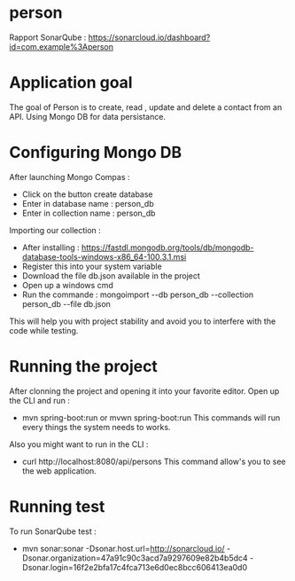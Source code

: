 # person
 
Rapport SonarQube : https://sonarcloud.io/dashboard?id=com.example%3Aperson

# Application goal

The goal of Person is to create, read , update and delete a contact from an API. Using Mongo DB for data persistance. 

# Configuring Mongo DB

After launching Mongo Compas : 
- Click on the button create database 
- Enter in database name : person_db
- Enter in collection name : person_db

Importing our collection :
- After installing : https://fastdl.mongodb.org/tools/db/mongodb-database-tools-windows-x86_64-100.3.1.msi
- Register this into your system variable 
- Download the file db.json available in the project
- Open up a windows cmd 
- Run the commande : mongoimport --db person_db --collection person_db --file db.json

This will help you with project stability and avoid you to interfere with the code while testing.

# Running the project

After clonning the project and opening it into your favorite editor.
Open up the CLI and run :
- mvn spring-boot:run or mvwn spring-boot:run
This commands will run every things the system needs to works.

Also you might want to run in the CLI : 
- curl http://localhost:8080/api/persons
This command allow's you to see the web application. 

# Running test 

To run SonarQube test :
- mvn sonar:sonar -Dsonar.host.url=http://sonarcloud.io/ -Dsonar.organization=47a91c90c3acd7a9297609e82b4b5dc4 -Dsonar.login=16f2e2bfa17c4fca713e6d0ec8bcc606413ea0d0
